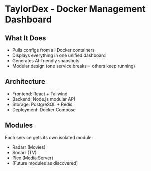 # TaylorDex - Docker Management Dashboard

## What It Does
- Pulls configs from all Docker containers
- Displays everything in one unified dashboard
- Generates AI-friendly snapshots
- Modular design (one service breaks = others keep running)

## Architecture
- Frontend: React + Tailwind
- Backend: Node.js modular API
- Storage: PostgreSQL + Redis
- Deployment: Docker Compose

## Modules
Each service gets its own isolated module:
- Radarr (Movies)
- Sonarr (TV)
- Plex (Media Server)
- [Future modules as discovered]
